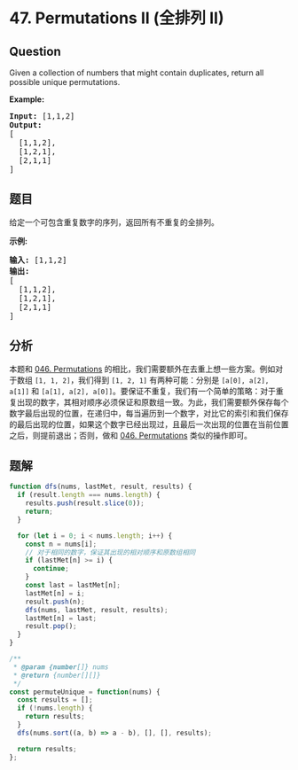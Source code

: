 # 47. Permutations II (全排列 II)

## Question

Given a collection of numbers that might contain duplicates, return all possible unique permutations.

**Example:**

<pre><strong>Input:</strong> [1,1,2]
<strong>Output:</strong>
[
  [1,1,2],
  [1,2,1],
  [2,1,1]
]
</pre>

## 题目

给定一个可包含重复数字的序列，返回所有不重复的全排列。

**示例:**

<pre><strong>输入:</strong> [1,1,2]
<strong>输出:</strong>
[
  [1,1,2],
  [1,2,1],
  [2,1,1]
]</pre>

## 分析

本题和 [046. Permutations](./046.%20Permutations.md) 的相比，我们需要额外在去重上想一些方案。例如对于数组 `[1, 1, 2]`，我们得到 `[1, 2, 1]` 有两种可能：分别是 `[a[0], a[2], a[1]]` 和 `[a[1], a[2], a[0]]`。要保证不重复，我们有一个简单的策略：对于重复出现的数字，其相对顺序必须保证和原数组一致。为此，我们需要额外保存每个数字最后出现的位置，在递归中，每当遍历到一个数字，对比它的索引和我们保存的最后出现的位置，如果这个数字已经出现过，且最后一次出现的位置在当前位置之后，则提前退出；否则，做和 [046. Permutations](./046.%20Permutations.md) 类似的操作即可。

## 题解

```javascript
function dfs(nums, lastMet, result, results) {
  if (result.length === nums.length) {
    results.push(result.slice(0));
    return;
  }

  for (let i = 0; i < nums.length; i++) {
    const n = nums[i];
    // 对于相同的数字，保证其出现的相对顺序和原数组相同
    if (lastMet[n] >= i) {
      continue;
    }
    const last = lastMet[n];
    lastMet[n] = i;
    result.push(n);
    dfs(nums, lastMet, result, results);
    lastMet[n] = last;
    result.pop();
  }
}

/**
 * @param {number[]} nums
 * @return {number[][]}
 */
const permuteUnique = function(nums) {
  const results = [];
  if (!nums.length) {
    return results;
  }
  dfs(nums.sort((a, b) => a - b), [], [], results);

  return results;
};
```
